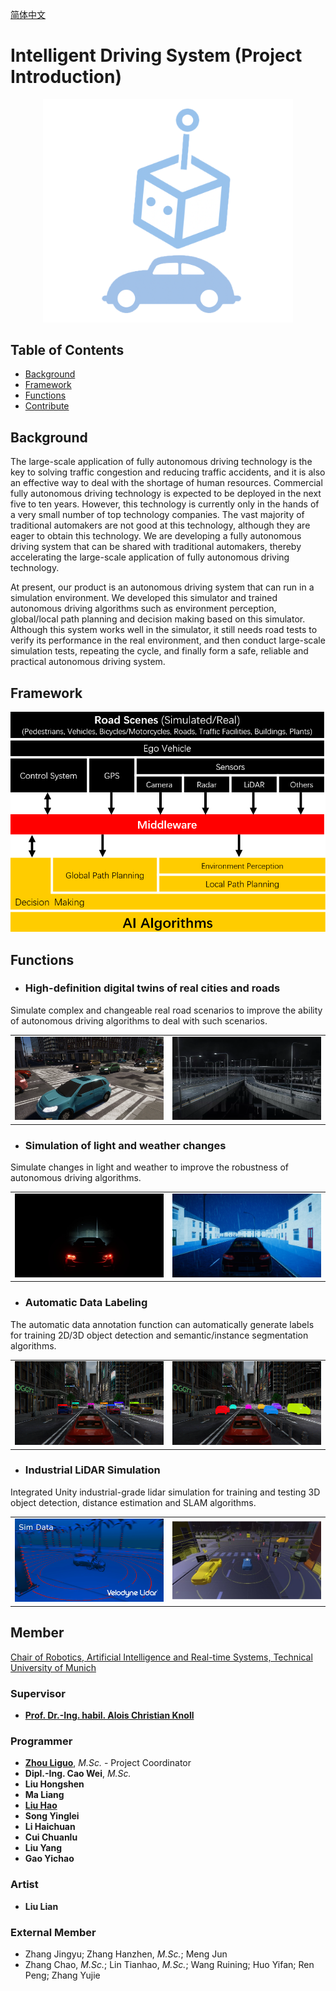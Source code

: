 [简体中文](https://github.com/tum-autonomousdriving/.github/blob/main/profile/README_zh.md)
# Intelligent Driving System (Project Introduction)

<p align="center"> <img alt="GitHub release" src="https://github.com/tum-autonomousdriving/.github/blob/main/images/Logo.png", width = "400"></p>

## Table of Contents

- [Background](#background)
- [Framework](#framework)
- [Functions](#functions)
- [Contribute](#contribute)

## Background
The large-scale application of fully autonomous driving technology is the key to solving traffic congestion and reducing traffic accidents, and it is also an effective way to deal with the shortage of human resources. Commercial fully autonomous driving technology is expected to be deployed in the next five to ten years. However, this technology is currently only in the hands of a very small number of top technology companies. The vast majority of traditional automakers are not good at this technology, although they are eager to obtain this technology. We are developing a fully autonomous driving system that can be shared with traditional automakers, thereby accelerating the large-scale application of fully autonomous driving technology.

At present, our product is an autonomous driving system that can run in a simulation environment. We developed this simulator and trained autonomous driving algorithms such as environment perception, global/local path planning and decision making based on this simulator. Although this system works well in the simulator, it still needs road tests to verify its performance in the real environment, and then conduct large-scale simulation tests, repeating the cycle, and finally form a safe, reliable and practical autonomous driving system.
## Framework
![image](https://github.com/tum-autonomousdriving/.github/blob/main/images/framework.png)

## Functions
* ### High-definition digital twins of real cities and roads
Simulate complex and changeable real road scenarios to improve the ability of autonomous driving algorithms to deal with such scenarios.
<table>
  <tr>
    <td vlign="center">
      <img src="https://github.com/tum-autonomousdriving/.github/blob/main/images/urban.png" alt="Pin popup window">
    </td>
    <td vlign="center">
      <img src="https://github.com/tum-autonomousdriving/.github/blob/main/images/urban2.png" alt="Popup window">
    </td>
  </tr>
</table>

* ### Simulation of light and weather changes
Simulate changes in light and weather to improve the robustness of autonomous driving algorithms.
<table>
  <tr>
    <td vlign="center">
      <img src="https://github.com/tum-autonomousdriving/.github/blob/main/images/light.png" alt="Pin popup window", width ="600">
    </td>
    <td vlign="center">
      <img src="https://github.com/tum-autonomousdriving/.github/blob/main/images/weather.png" alt="Popup window", width ="600">
    </td>
  </tr>
</table>

* ### Automatic Data Labeling
The automatic data annotation function can automatically generate labels for training 2D/3D object detection and semantic/instance segmentation algorithms.
<table>
  <tr>
    <td vlign="center">
      <img src="https://github.com/tum-autonomousdriving/.github/blob/main/images/lable.png" alt="Pin popup window">
    </td>
    <td vlign="center">
      <img src="https://github.com/tum-autonomousdriving/.github/blob/main/images/segmentation.png" alt="Popup window">
    </td>
  </tr>
</table>

* ### Industrial LiDAR Simulation
Integrated Unity industrial-grade lidar simulation for training and testing 3D object detection, distance estimation and SLAM algorithms.
<table>
  <tr>
    <td vlign="center">
      <img src="https://github.com/tum-autonomousdriving/.github/blob/main/images/sim1.png" alt="Pin popup window", width ="600">
    </td>
    <td vlign="center">
      <img src="https://github.com/tum-autonomousdriving/.github/blob/main/images/Sim2.jpg" alt="Popup window", width ="600">
    </td>
  </tr>
</table>


## Member

<a href="https://www.ce.cit.tum.de/air/home/">Chair of Robotics, Artificial Intelligence and Real-time Systems, Technical University of Munich</a>

### Supervisor

* **[Prof. Dr.-Ing. habil. Alois Christian Knoll](https://www.ce.cit.tum.de/air/people/prof-dr-ing-habil-alois-knoll/)**

### Programmer
* **[Zhou Liguo](https://www.ce.cit.tum.de/air/people/liguo-zhou/)**, *M.Sc.* - Project Coordinator
* **Dipl.-Ing. Cao Wei**, *M.Sc.*
* **Liu Hongshen**
* **Ma Liang**
* **[Liu Hao](linkedin.com/in/hao-liu97)**
* **Song Yinglei**
* **Li Haichuan**
* **Cui Chuanlu**
* **Liu Yang**
* **Gao Yichao**

### Artist
* **Liu Lian**

### External Member
* Zhang Jingyu; Zhang Hanzhen, *M.Sc.*; Meng Jun
* Zhang Chao, *M.Sc.*; Lin Tianhao, *M.Sc.*; Wang Ruining; Huo Yifan; Ren Peng; Zhang Yujie
